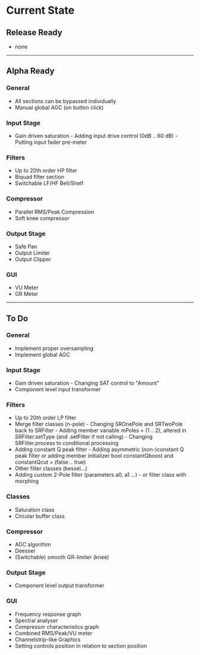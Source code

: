 # Current State

## Release Ready

* none

---

## Alpha Ready

### General

* All sections can be bypassed individually
* Manual global AGC (on button click)

### Input Stage

* Gain driven saturation
  		\- Adding input drive control (0dB .. 60 dB)
  		\- Putting input fader pre-meter

### Filters

* Up to 20th order HP filter
* Biquad filter section
* Switchable LF/HF Bell/Shelf

### Compressor

* Parallel RMS/Peak Compression
* Soft knee compressor

### Output Stage

* Safe Pan
* Output Limiter
* Output Clipper

### GUI

* VU Meter
* GR Meter

---

## To Do

### General

* Implement proper oversampling
* Implement global AGC

### Input Stage

* Gain driven saturation
  		\- Changing SAT control to "Amount" 
* Component level input transformer

### Filters

* Up to 20th order LP filter
* Merge filter classes (n-pole)
  		\- Changing SROnePole and SRTwoPole back to SRFilter
  		\- Adding member variable mPoles = (1 .. 2), altered in SRFilter.setType (and .setFilter if not calling)
  		\- Changing SRFilter.process to conditional processing
* Adding constant Q peak filter
  		\- Adding asymmetric (non-)constant Q peak filter or adding member initializer bool constantQboost and constantQcut = (false .. true)
* Other filter classes (bessel...)
* Adding custom 2-Pole filter (parameters a0, a1 ...)
  		\- or filter class with morphing 

### Classes

* Saturation class
* Circular buffer class

### Compressor

* AGC algorithm
* Deesser
* (Switchable) smooth GR-limiter (knee)

### Output Stage

* Component level output transformer

### GUI

* Frequency response graph
* Spectral analyser
* Compressor characteristics graph
* Combined RMS/Peak/VU meter
* Channelstrip-like Graphics
* Setting controls position in relation to section position
